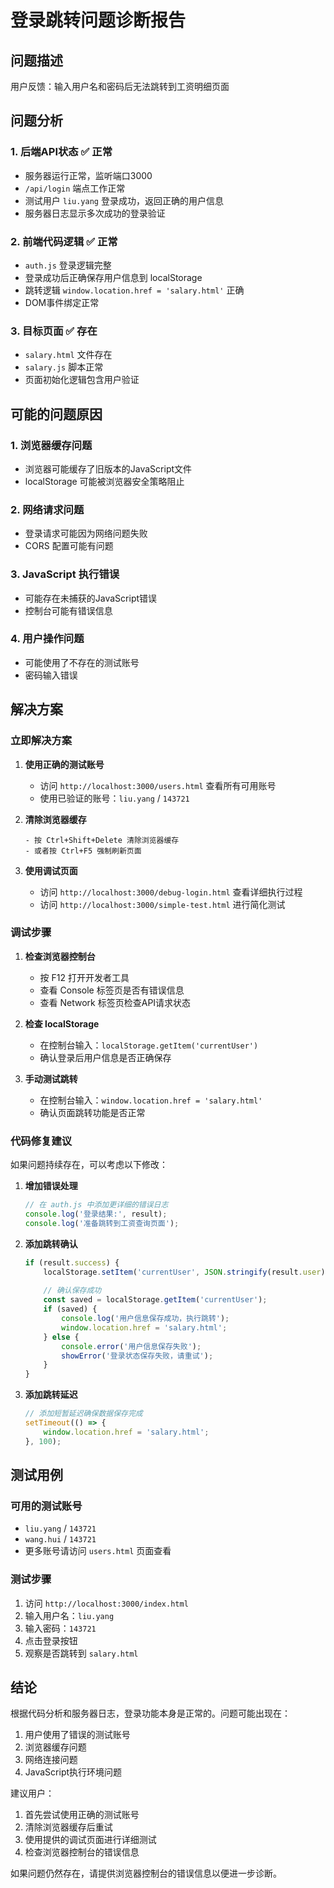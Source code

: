 # 登录跳转问题诊断报告

## 问题描述
用户反馈：输入用户名和密码后无法跳转到工资明细页面

## 问题分析

### 1. 后端API状态 ✅ 正常
- 服务器运行正常，监听端口3000
- `/api/login` 端点工作正常
- 测试用户 `liu.yang` 登录成功，返回正确的用户信息
- 服务器日志显示多次成功的登录验证

### 2. 前端代码逻辑 ✅ 正常
- `auth.js` 登录逻辑完整
- 登录成功后正确保存用户信息到 localStorage
- 跳转逻辑 `window.location.href = 'salary.html'` 正确
- DOM事件绑定正常

### 3. 目标页面 ✅ 存在
- `salary.html` 文件存在
- `salary.js` 脚本正常
- 页面初始化逻辑包含用户验证

## 可能的问题原因

### 1. 浏览器缓存问题
- 浏览器可能缓存了旧版本的JavaScript文件
- localStorage 可能被浏览器安全策略阻止

### 2. 网络请求问题
- 登录请求可能因为网络问题失败
- CORS 配置可能有问题

### 3. JavaScript 执行错误
- 可能存在未捕获的JavaScript错误
- 控制台可能有错误信息

### 4. 用户操作问题
- 可能使用了不存在的测试账号
- 密码输入错误

## 解决方案

### 立即解决方案

1. **使用正确的测试账号**
   - 访问 `http://localhost:3000/users.html` 查看所有可用账号
   - 使用已验证的账号：`liu.yang` / `143721`

2. **清除浏览器缓存**
   ```
   - 按 Ctrl+Shift+Delete 清除浏览器缓存
   - 或者按 Ctrl+F5 强制刷新页面
   ```

3. **使用调试页面**
   - 访问 `http://localhost:3000/debug-login.html` 查看详细执行过程
   - 访问 `http://localhost:3000/simple-test.html` 进行简化测试

### 调试步骤

1. **检查浏览器控制台**
   - 按 F12 打开开发者工具
   - 查看 Console 标签页是否有错误信息
   - 查看 Network 标签页检查API请求状态

2. **检查 localStorage**
   - 在控制台输入：`localStorage.getItem('currentUser')`
   - 确认登录后用户信息是否正确保存

3. **手动测试跳转**
   - 在控制台输入：`window.location.href = 'salary.html'`
   - 确认页面跳转功能是否正常

### 代码修复建议

如果问题持续存在，可以考虑以下修改：

1. **增加错误处理**
   ```javascript
   // 在 auth.js 中添加更详细的错误日志
   console.log('登录结果:', result);
   console.log('准备跳转到工资查询页面');
   ```

2. **添加跳转确认**
   ```javascript
   if (result.success) {
       localStorage.setItem('currentUser', JSON.stringify(result.user));
       
       // 确认保存成功
       const saved = localStorage.getItem('currentUser');
       if (saved) {
           console.log('用户信息保存成功，执行跳转');
           window.location.href = 'salary.html';
       } else {
           console.error('用户信息保存失败');
           showError('登录状态保存失败，请重试');
       }
   }
   ```

3. **添加跳转延迟**
   ```javascript
   // 添加短暂延迟确保数据保存完成
   setTimeout(() => {
       window.location.href = 'salary.html';
   }, 100);
   ```

## 测试用例

### 可用的测试账号
- `liu.yang` / `143721`
- `wang.hui` / `143721`
- 更多账号请访问 `users.html` 页面查看

### 测试步骤
1. 访问 `http://localhost:3000/index.html`
2. 输入用户名：`liu.yang`
3. 输入密码：`143721`
4. 点击登录按钮
5. 观察是否跳转到 `salary.html`

## 结论

根据代码分析和服务器日志，登录功能本身是正常的。问题可能出现在：
1. 用户使用了错误的测试账号
2. 浏览器缓存问题
3. 网络连接问题
4. JavaScript执行环境问题

建议用户：
1. 首先尝试使用正确的测试账号
2. 清除浏览器缓存后重试
3. 使用提供的调试页面进行详细测试
4. 检查浏览器控制台的错误信息

如果问题仍然存在，请提供浏览器控制台的错误信息以便进一步诊断。